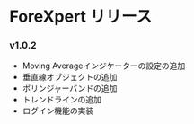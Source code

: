 # ForeXpert リリース

### v1.0.2
- Moving Averageインジケーターの設定の追加
- 垂直線オブジェクトの追加
- ボリンジャーバンドの追加
- トレンドラインの追加
- ログイン機能の実装
